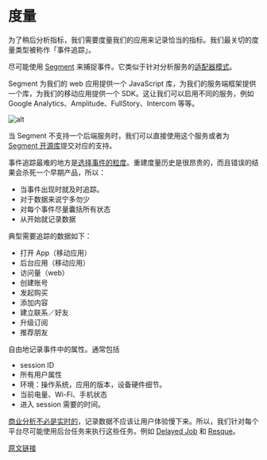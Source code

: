 # 度量

为了稍后分析指标，我们需要度量我们的应用来记录恰当的指标。我们最关切的度量类型被称作「事件追踪」。

尽可能使用 [Segment](https://segment.com/) 来捕捉事件。它类似于针对分析服务的[适配器模式](http://sourcemaking.com/design_patterns/adapter)。

Segment 为我们的 web 应用提供一个 JavaScript 库，为我们的服务端框架提供一个库，为我们的移动应用提供一个 SDK。这让我们可以启用不同的服务，例如 Google Analytics、Amplitude、FullStory、Intercom 等等。

![alt](http://beantalk.net/static/upload/201611/2ctuEDKgHPl71dDFKI5-YAxH.jpg)

当 Segment 不支持一个后端服务时，我们可以直接使用这个服务或者为 [Segment 开源库](https://segment.com/libraries/analytics.js)提交对应的支持。

事件追踪最难的地方是[选择事件的粒度](http://qr.ae/GBPdx)。重建度量历史是很昂贵的，而且错误的结果会杀死一个早期产品，所以：

- 当事件出现时就及时追踪。
- 对于数据来说宁多勿少
- 对每个事件尽量囊括所有状态
- 从开始就记录数据

典型需要追踪的数据如下：

- 打开 App（移动应用）
- 后台应用（移动应用）
- 访问量（web）
- 创建账号
- 发起购买
- 添加内容
- 建立联系／好友
- 升级订阅
- 推荐朋友

自由地记录事件中的属性。通常包括

- session ID
- 所有用户属性
- 环境：操作系统，应用的版本，设备硬件细节。
- 当前电量、Wi-Fi、手机状态
- 进入 session 需要的时间。

[商业分析不必是实时的](http://mcfunley.com/whom-the-gods-would-destroy-they-first-give-real-time-analytics)，记录数据不应该让用户体验慢下来。所以，我们针对每个平台尽可能使用后台任务来执行这些任务。例如 [Delayed Job](https://github.com/collectiveidea/delayed_job) 和 [Resque](https://github.com/resque/resque)。

[原文链接](https://thoughtbot.com/playbook/measuring/instrumentation)
